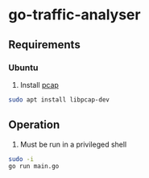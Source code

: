 # go-traffic-analyser
## Requirements
### Ubuntu
1. Install [pcap](https://en.wikipedia.org/wiki/Pcap)
```bash
sudo apt install libpcap-dev
```
## Operation
1. Must be run in a privileged shell
```bash
sudo -i
go run main.go
```